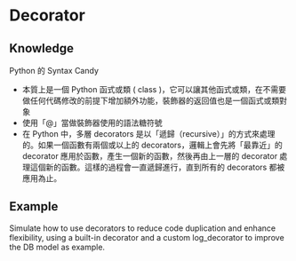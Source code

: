 # Decorator

## Knowledge
Python 的 Syntax Candy

- 本質上是一個 Python 函式或類 ( class )，它可以讓其他函式或類，在不需要做任何代碼修改的前提下增加額外功能，裝飾器的返回值也是一個函式或類對象
- 使用「@」當做裝飾器使用的語法糖符號
- 在 Python 中，多層 decorators 是以「遞歸（recursive）」的方式來處理的。如果一個函數有兩個或以上的 decorators，邏輯上會先將「最靠近」的 decorator 應用於函數，產生一個新的函數，然後再由上一層的 decorator 處理這個新的函數。這樣的過程會一直遞歸進行，直到所有的 decorators 都被應用為止。

## Example
Simulate how to use decorators to reduce code duplication and enhance flexibility, using a built-in decorator and a custom log_decorator to improve the DB model as example.

